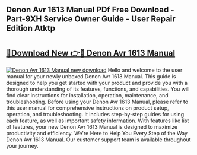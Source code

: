 ## Denon Avr 1613 Manual PDf Free Download - Part-9XH Service Owner Guide - User Repair Edition Atktp

# <h2><a href="http://bc25021.oget.top/?id=Denon+Avr+1613+Manual">🔗Download New 👉🔴 Denon Avr 1613 Manual</a></h2>

[![Denon Avr 1613 Manual new download](https://i.imgur.com/5g1atiW.png)](http://bc25021.oget.top/?id=Denon+Avr+1613+Manual)
Hello and welcome to the user manual for your newly unboxed Denon Avr 1613 Manual. This guide is designed to help you get started with your product and provide you with a thorough understanding of its features, functions, and capabilities. You will find clear instructions for installation, operation, maintenance, and troubleshooting. Before using your Denon Avr 1613 Manual, please refer to this user manual for comprehensive instructions on product setup, operation, and troubleshooting. It includes step-by-step guides for using each feature, as well as important safety information. With features like list of features, your new Denon Avr 1613 Manual is designed to maximize productivity and efficiency. We're Here to Help You Every Step of the Way Denon Avr 1613 Manual. Our customer support team is available throughout your journey.
